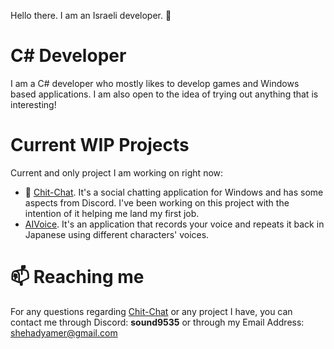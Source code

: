Hello there. I am an Israeli developer. 👋

# C# Developer
I am a C# developer who mostly likes to develop games and Windows based applications. I am also open to the idea of trying out anything that is interesting!

# Current WIP Projects
Current and only project I am working on right now:
* 🔭 [Chit-Chat](https://github.com/Sound932/Chit-Chat). It's a social chatting application for Windows and has some aspects from Discord. I've been working on this project with the intention of it helping me land my first job.
* [AIVoice](https://github.com/Sound932/AIVoice). It's an application that records your voice and repeats it back in Japanese using different characters' voices.


# 📫 Reaching me
For any questions regarding [Chit-Chat](https://github.com/Sound932/Chit-Chat) or any project I have, you can contact me through Discord: **sound9535** or through my Email Address: shehadyamer@gmail.com
